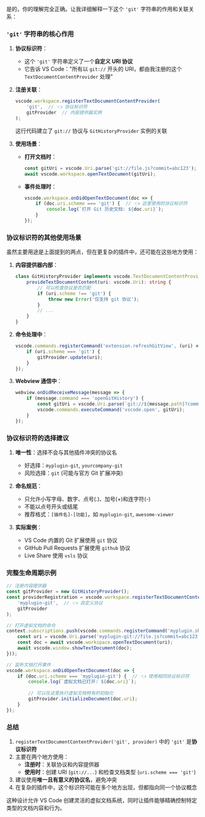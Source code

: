 是的，你的理解完全正确。让我详细解释一下这个 `'git'` 字符串的作用和关联关系：

### `'git'` 字符串的核心作用

1. **协议标识符**：
   - 这个 `'git'` 字符串定义了一个**自定义 URI 协议**
   - 它告诉 VS Code："所有以 `git://` 开头的 URI，都由我注册的这个 `TextDocumentContentProvider` 处理"

2. **注册关联**：
   ```typescript
   vscode.workspace.registerTextDocumentContentProvider(
       'git',  // 👈 协议标识符
       gitProvider  // 内容提供器实例
   );
   ```
   这行代码建立了 `git://` 协议与 `GitHistoryProvider` 实例的关联

3. **使用场景**：
   - **打开文档时**：
     ```typescript
     const gitUri = vscode.Uri.parse('git://file.js?commit=abc123');
     await vscode.workspace.openTextDocument(gitUri);
     ```
   - **事件处理时**：
     ```typescript
     vscode.workspace.onDidOpenTextDocument(doc => {
         if (doc.uri.scheme === 'git') {  // 👈 这里使用的协议标识符
             console.log(`打开 Git 历史文档: ${doc.uri}`);
         }
     });
     ```

### 协议标识符的其他使用场景

虽然主要用途是上面提到的两点，但在更复杂的插件中，还可能在这些地方使用：

1. **内容提供器内部**：
   ```typescript
   class GitHistoryProvider implements vscode.TextDocumentContentProvider {
       provideTextDocumentContent(uri: vscode.Uri): string {
           // 可以检查协议是否匹配
           if (uri.scheme !== 'git') {
               throw new Error('仅支持 git 协议');
           }
           // ...
       }
   }
   ```

2. **命令处理中**：
   ```typescript
   vscode.commands.registerCommand('extension.refreshGitView', (uri) => {
       if (uri.scheme === 'git') {
           gitProvider.update(uri);
       }
   });
   ```

3. **Webview 通信中**：
   ```typescript
   webview.onDidReceiveMessage(message => {
       if (message.command === 'openGitHistory') {
           const gitUri = vscode.Uri.parse(`git://${message.path}?commit=${message.commit}`);
           vscode.commands.executeCommand('vscode.open', gitUri);
       }
   });
   ```

### 协议标识符的选择建议

1. **唯一性**：选择不会与其他插件冲突的协议名
   - 好选择：`myplugin-git`, `yourcompany-git`
   - 风险选择：`git` (可能与官方 Git 扩展冲突)

2. **命名规范**：
   - 只允许小写字母、数字、点号(.)、加号(+)和连字符(-)
   - 不能以点号开头或结尾
   - 推荐格式：`[插件名]-[功能]`，如 `myplugin-git`, `awesome-viewer`

3. **实际案例**：
   - VS Code 内置的 Git 扩展使用 `git` 协议
   - GitHub Pull Requests 扩展使用 `github` 协议
   - Live Share 使用 `vsls` 协议

### 完整生命周期示例

```typescript
// 注册内容提供器
const gitProvider = new GitHistoryProvider();
const providerRegistration = vscode.workspace.registerTextDocumentContentProvider(
    'myplugin-git',  // 👈 自定义协议
    gitProvider
);

// 打开虚拟文档的命令
context.subscriptions.push(vscode.commands.registerCommand('myplugin.showHistory', async () => {
    const uri = vscode.Uri.parse('myplugin-git://file.js?commit=abc123');
    const doc = await vscode.workspace.openTextDocument(uri);
    await vscode.window.showTextDocument(doc);
}));

// 监听文档打开事件
vscode.workspace.onDidOpenTextDocument(doc => {
    if (doc.uri.scheme === 'myplugin-git') {  // 👈 使用相同协议标识符
        console.log(`虚拟文档已打开: ${doc.uri}`);
        
        // 可以在这里执行虚拟文档特有的初始化
        gitProvider.initializeDocument(doc.uri);
    }
});
```

### 总结

1. `registerTextDocumentContentProvider('git', provider)` 中的 `'git'` 是**协议标识符**
2. 主要在两个地方使用：
   - **注册时**：关联协议和内容提供器
   - **使用时**：创建 URI (`git://...`) 和检查文档类型 (`uri.scheme === 'git'`)
3. 建议使用**唯一且有意义的协议名**，避免冲突
4. 在复杂的插件中，这个标识符可能在多个地方出现，但都指向同一个协议概念

这种设计允许 VS Code 创建灵活的虚拟文档系统，同时让插件能够精确控制特定类型的文档内容和行为。